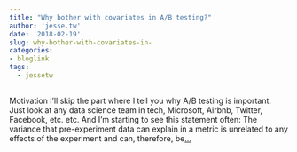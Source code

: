 ```yaml
---
title: "Why bother with covariates in A/B testing?"
author: 'jesse.tw'
date: '2018-02-19'
slug: why-bother-with-covariates-in-
categories:
- bloglink
tags:
  - jessetw
---
```


Motivation I’ll skip the part where I tell you why A/B testing is important. Just look at any data science team in tech, Microsoft, Airbnb, Twitter, Facebook, etc. etc. And I’m starting to see this statement often: The variance that pre-experiment data can explain in a metric is unrelated to any effects of the experiment and can, therefore, be[... <i class="fas fa-external-link-alt"></i>](https://jesse.tw/post/why-bother-with-covariates-in-ab-testing/)

